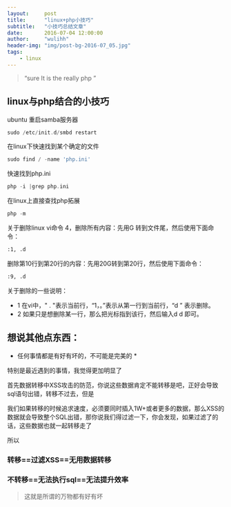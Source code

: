 ```yaml
---
layout:     post
title:      "linux+php小技巧"
subtitle:   "小技巧总结文章"
date:       2016-07-04 12:00:00
author:     "wulihh"
header-img: "img/post-bg-2016-07_05.jpg"
tags:
    - linux
---
```

> “sure It is the really php ”


## linux与php结合的小技巧


ubuntu 重启samba服务器

``` php
sudo /etc/init.d/smbd restart
```
在linux下快速找到某个确定的文件

``` php
sudo find / -name 'php.ini'  
```
快速找到php.ini

``` php
php -i |grep php.ini
```
在linux上直接查找php拓展

``` php
php -m
```
关于删除linux vi命令
4，删除所有内容：先用G 转到文件尾，然后使用下面命令：

``` bash
:1, .d
```
   删除第10行到第20行的内容：先用20G转到第20行，然后使用下面命令：

``` bash
:9, .d
```
关于删除的一些说明：

* 1 在vi中，" .  "表示当前行，“1，。”表示从第一行到当前行，“d ” 表示删除。
* 2 如果只是想删除某一行，那么把光标指到该行，然后输入d d 即可。

## 想说其他点东西：
* 任何事情都是有好有坏的，不可能是完美的 *

特别是最近遇到的事情，我觉得更加明显了

首先数据转移中XSS攻击的防范，你说这些数据肯定不能转移是吧，正好会导致sql语句出错，转移不过去，但是

我们如果转移的时候追求速度，必须要同时插入1W+或者更多的数据，那么XSS的数据就会导致整个SQL出错，那你说我们得过滤一下，你会发现，如果过滤了的话，这些数据也就一起转移走了

所以

### 转移==过滤XSS==无用数据转移

### 不转移==无法执行sql==无法提升效率

> 这就是所谓的万物都有好有坏